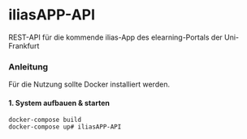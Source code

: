 # iliasAPP-API

REST-API für die kommende ilias-App des elearning-Portals der Uni-Frankfurt

### Anleitung

Für die Nutzung sollte Docker installiert werden.

#### 1. System aufbauen & starten

    docker-compose build
    docker-compose up# iliasAPP-API
